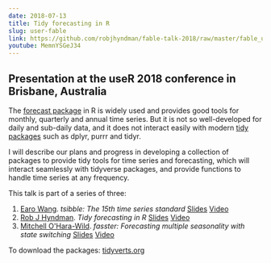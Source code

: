 ```yaml
---
date: 2018-07-13
title: Tidy forecasting in R
slug: user-fable
link: https://github.com/robjhyndman/fable-talk-2018/raw/master/fable_useR2018.pdf
youtube: MemnYSGeJ34
---
```


## Presentation at the useR 2018 conference in Brisbane, Australia

The [forecast package](http://pkg.robjhyndman.com/forecast/) in R is widely used and provides good tools for monthly, quarterly and annual time series. But it is not so well-developed for daily and sub-daily data, and it does not interact easily with modern [tidy packages](https://www.tidyverse.org/) such as dplyr, purrr and tidyr.

I will describe our plans and progress in developing a collection of packages to provide tidy tools for time series and forecasting, which will interact seamlessly with tidyverse packages, and provide functions to handle time series at any frequency.

This talk is part of a series of three:

1. [Earo Wang](https://earo.me/). *tsibble: The 15th time series standard* [Slides](http://slides.earo.me/useR18/) [Video](https://youtu.be/v6yRmbulxUM)
2. [Rob J Hyndman](https://robjhyndman.com). *Tidy forecasting in R* [Slides](https://github.com/robjhyndman/fable-talk-2018/raw/master/fable_useR2018.pdf) [Video](https://youtu.be/MemnYSGeJ34)
3. [Mitchell O'Hara-Wild](https://www.mitchelloharawild.com/). *fasster: Forecasting multiple seasonality with state switching* [Slides](https://www.mitchelloharawild.com/user2018/) [Video](https://youtu.be/6YlboftSalY)

To download the packages: [tidyverts.org](http://tidyverts.org)
